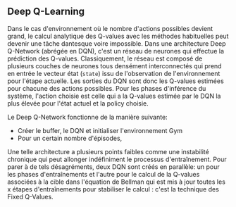 ## Deep Q-Learning 

Dans le cas d'environnement où le nombre d'actions possibles devient grand, le calcul analytique des Q-values avec les méthodes habituelles peut devenir une tâche dantesque voire impossible. Dans une architecture Deep Q-Network (abrégée en DQN), c'est un réseau de neurones qui effectue la prédiction des Q-values. Classiquement, le réseau est composé de plusieurs couches de neurones tous densément interconnectés qui prend en entrée le vecteur état (`state`) issu de l'observation de l'environnement pour l'étape actuelle. Les sorties du DQN sont donc les Q-values estimées pour chacune des actions possibles. Pour les phases d'inférence du système, l'action choisie est celle qui a la Q-values estimée par le DQN la plus élevée pour l'état actuel et la policy choisie.

Le Deep Q-Network fonctionne de la manière suivante:
- Créer le buffer, le DQN et initialiser l'environnement Gym
- Pour un certain nombre d'épisodes, 


Une telle architecture a plusieurs points faibles comme une instabilité chronique qui peut allonger indéfiniment le processus d'entraînement. Pour parer à de tels désagréments, deux DQN sont créés en parallèle: un pour les phases d'entraînements et l'autre pour le calcul de la Q-values associées à la cible dans l'équation de Bellman qui est mis à jour toutes les x étapes d'entraînements pour stabiliser le calcul : c'est la technique des Fixed Q-Values. 